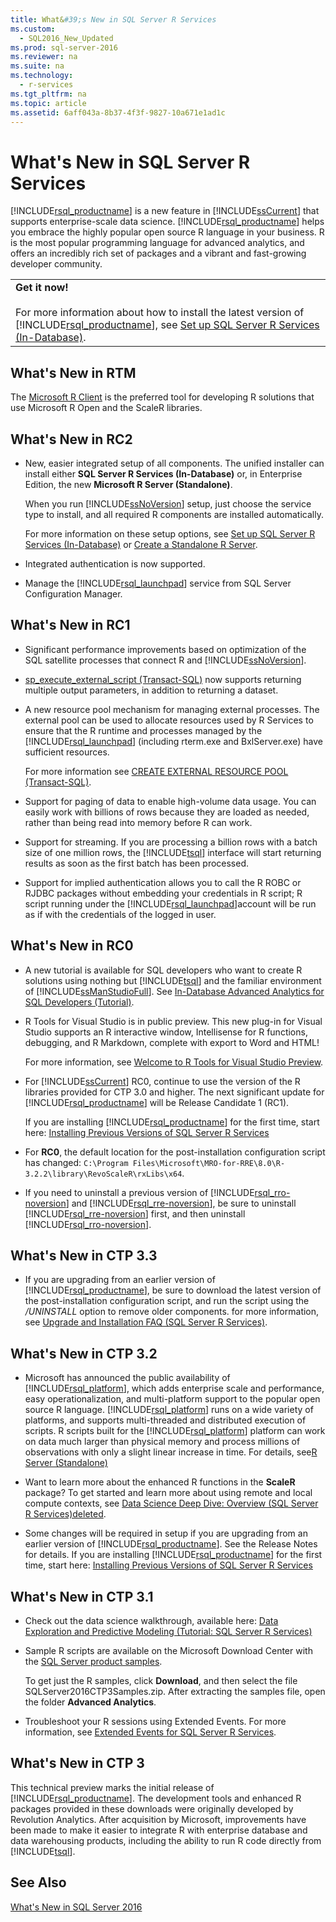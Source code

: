 ```yaml
---
title: What&#39;s New in SQL Server R Services
ms.custom: 
  - SQL2016_New_Updated
ms.prod: sql-server-2016
ms.reviewer: na
ms.suite: na
ms.technology: 
  - r-services
ms.tgt_pltfrm: na
ms.topic: article
ms.assetid: 6aff043a-8b37-4f3f-9827-10a671e1ad1c
---
```

# What&#39;s New in SQL Server R Services
  [!INCLUDE[rsql_productname](../../Token/Other/rsql_productname_md.md)] is a new feature in [!INCLUDE[ssCurrent](../../Token/Other/ssCurrent_md.md)] that supports enterprise\-scale data science. [!INCLUDE[rsql_productname](../../Token/Other/rsql_productname_md.md)] helps you embrace the highly popular open source R language in your business. R is the most popular programming language for advanced analytics, and offers an incredibly rich set of packages and a vibrant and fast\-growing developer community.  
  
||  
|-|  
|**Get it now\!**<br /><br /> For more information about how to install the latest version of [!INCLUDE[rsql_productname](../../Token/Other/rsql_productname_md.md)], see [Set up SQL Server R Services &#40;In-Database&#41;](../../Topics/TopicNameNotContainA/Set-up-SQL-Server-R-Services--In-Database-.md).|  
  
## What's New in RTM  
  
The [Microsoft R Client](http://go.microsoft.com/fwlink/?LinkId=799768) is the preferred tool for developing R solutions that use Microsoft R Open and the ScaleR libraries.
  
## What's New in RC2  
  
-   New, easier integrated setup of   all components. The unified installer can install either **SQL Server R Services \(In\-Database\)** or, in Enterprise Edition, the new **Microsoft R Server \(Standalone\)**.  
  
     When you run [!INCLUDE[ssNoVersion](../../Token/Other/ssNoVersion_md.md)] setup, just choose the service type to install, and all required R components are installed automatically.  
  
     For more information on these setup options, see [Set up SQL Server R Services &#40;In-Database&#41;](../../Topics/TopicNameNotContainA/Set-up-SQL-Server-R-Services--In-Database-.md) or [Create a Standalone R Server](../../Topics/TopicNameContainA/Create-a-Standalone-R-Server.md).  
  
-   Integrated authentication is now supported.  
  
-   Manage the [!INCLUDE[rsql_launchpad](../../Token/Other/rsql_launchpad_md.md)] service from SQL Server Configuration Manager.  
  
## What's New in RC1  
  
-   Significant performance improvements based on optimization of the SQL satellite processes that connect R and [!INCLUDE[ssNoVersion](../../Token/Other/ssNoVersion_md.md)].  
  
-   [sp_execute_external_script &#40;Transact-SQL&#41;](../Topic/sp_execute_external_script%20\(Transact-SQL\).md) now supports returning multiple output parameters, in addition to returning a dataset.  
  
-   A new resource pool mechanism for managing external processes.  The external pool can be used to allocate resources used by R Services to ensure that the R runtime and processes managed by the [!INCLUDE[rsql_launchpad](../../Token/Other/rsql_launchpad_md.md)] \(including rterm.exe and BxlServer.exe\) have sufficient resources.  
  
     For more information see [CREATE EXTERNAL RESOURCE POOL &#40;Transact-SQL&#41;](../Topic/CREATE%20EXTERNAL%20RESOURCE%20POOL%20\(Transact-SQL\).md).  
  
-   Support for paging of data to enable high\-volume data usage. You can easily work with billions of rows because they are loaded as needed, rather than being read into memory before R can work.  
  
-   Support for streaming. If you are processing  a billion rows with a batch size of one million rows, the [!INCLUDE[tsql](../../Token/Other/tsql_md.md)] interface will start returning results as soon as the first batch has been processed.  
  
-   Support for implied authentication allows you to call the R ROBC or RJDBC packages without embedding your credentials in R script; R script running under the [!INCLUDE[rsql_launchpad](../../Token/Other/rsql_launchpad_md.md)]account will be run as if with the credentials of the logged in user.  
  
## What's New in RC0  
  
-   A new tutorial is available for SQL developers who want to create R solutions using nothing but [!INCLUDE[tsql](../../Token/Other/tsql_md.md)] and the familiar environment of [!INCLUDE[ssManStudioFull](../../Token/Other/ssManStudioFull_md.md)]. See [In-Database Advanced Analytics for SQL Developers &#40;Tutorial&#41;](../Topic/In-Database%20Advanced%20Analytics%20for%20SQL%20Developers%20\(Tutorial\).md).  
  
-   R Tools for Visual Studio is in public preview. This new plug\-in for Visual Studio supports an R interactive window, Intellisense for R functions, debugging, and R Markdown, complete with export to Word and HTML\!  
  
     For more information, see [Welcome to R Tools for Visual Studio Preview](http://microsoft.github.io/RTVS-docs).  
  
-   For [!INCLUDE[ssCurrent](../../Token/Other/ssCurrent_md.md)] RC0, continue to use the version of the R libraries provided for CTP 3.0 and higher.  The next significant update for [!INCLUDE[rsql_productname](../../Token/Other/rsql_productname_md.md)] will be Release Candidate 1 \(RC1\).  
  
     If you are installing [!INCLUDE[rsql_productname](../../Token/Other/rsql_productname_md.md)] for the first time, start here: [Installing Previous Versions of SQL Server R Services](../../Topics/TopicNameNotContainA/Installing-Previous-Versions-of-SQL-Server-R-Services.md)  
  
-   For **RC0**, the default location for the post\-installation configuration script has changed: `C:\Program Files\Microsoft\MRO-for-RRE\8.0\R-3.2.2\library\RevoScaleR\rxLibs\x64`.  
  
-   If you need to uninstall a previous version of [!INCLUDE[rsql_rro-noversion](../../Token/Other/rsql_rro-noversion_md.md)] and [!INCLUDE[rsql_rre-noversion](../../Token/Other/rsql_rre-noversion_md.md)], be sure to uninstall [!INCLUDE[rsql_rre-noversion](../../Token/Other/rsql_rre-noversion_md.md)] first, and then uninstall [!INCLUDE[rsql_rro-noversion](../../Token/Other/rsql_rro-noversion_md.md)].  
  
## What's New in CTP 3.3  
  
-   If you are upgrading from an earlier version of [!INCLUDE[rsql_productname](../../Token/Other/rsql_productname_md.md)], be sure to download the latest version of the post\-installation configuration script, and run the script using the *\/UNINSTALL* option to remove older components.  for more information, see [Upgrade and Installation FAQ &#40;SQL Server R Services&#41;](../../Topics/TopicNameNotContainA/Upgrade-and-Installation-FAQ--SQL-Server-R-Services-.md).  
  
## What's New in CTP 3.2  
  
-   Microsoft has announced the public availability of [!INCLUDE[rsql_platform](../../Token/Other/rsql_platform_md.md)], which adds enterprise scale and performance, easy operationalization, and multi\-platform support to the popular open source R language. [!INCLUDE[rsql_platform](../../Token/Other/rsql_platform_md.md)] runs on a wide variety of platforms, and supports multi\-threaded and distributed execution of scripts. R scripts built for the [!INCLUDE[rsql_platform](../../Token/Other/rsql_platform_md.md)] platform can work on data much larger than physical memory and process millions of observations with only a slight linear increase in time.  For details, see[R Server &#40;Standalone&#41;](../../Topics/TopicNameNotContainA/R-Server--Standalone-.md)  
  
-   Want to learn more about the enhanced R functions in the **ScaleR** package? To get started and learn more about using remote and local compute contexts, see [Data Science Deep Dive: Overview &#40;SQL Server R Services&#41;deleted](../Topic/Data%20Science%20Deep%20Dive:%20Overview%20\(SQL%20Server%20R%20Services\)deleted.md).  
  
-   Some changes will be required in setup if you are upgrading from an earlier version of [!INCLUDE[rsql_productname](../../Token/Other/rsql_productname_md.md)]. See the Release Notes for details. If you are installing [!INCLUDE[rsql_productname](../../Token/Other/rsql_productname_md.md)] for the first time, start here: [Installing Previous Versions of SQL Server R Services](../../Topics/TopicNameNotContainA/Installing-Previous-Versions-of-SQL-Server-R-Services.md)  
  
## What's New in CTP 3.1  
  
-   Check out the data science walkthrough, available here:  [Data Exploration and Predictive Modeling &#40;Tutorial: SQL Server R Services&#41;](../Topic/Data%20Exploration%20and%20Predictive%20Modeling%20\(Tutorial:%20SQL%20Server%20R%20Services\).md)  
  
-   Sample R scripts are available on the Microsoft Download Center with the [SQL Server product samples](https://www.microsoft.com/download/details.aspx?id=49502).  
  
     To get just the R samples, click **Download**, and then select the file SQLServer2016CTP3Samples.zip. After extracting the samples file, open the folder **Advanced Analytics**.  
  
-   Troubleshoot your R sessions using Extended Events. For more information, see [Extended Events for SQL Server R Services](../../Topics/TopicNameNotContainA/Extended-Events-for-SQL-Server-R-Services.md).  
  
## What's New in CTP 3  
 This technical preview marks the initial release of [!INCLUDE[rsql_productname](../../Token/Other/rsql_productname_md.md)]. The development tools and enhanced R packages provided in these downloads were originally developed by Revolution Analytics. After acquisition by Microsoft, improvements have been made to make it  easier to integrate R with enterprise database and data warehousing products, including the ability to run R code directly from [!INCLUDE[tsql](../../Token/Other/tsql_md.md)].  
  
## See Also  
[What's New in SQL Server 2016 ](../../Topics/TopicNameNotContainA/What-s-New-in-SQL-Server-2016.md)  
  
  